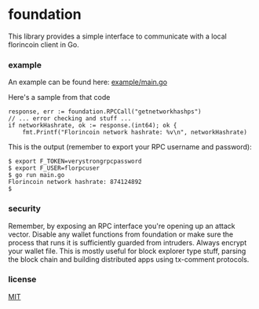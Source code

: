 # foundation

This library provides a simple interface to communicate with a local florincoin client in Go.

### example

An example can be found here: [example/main.go]

Here's a sample from that code

```
response, err := foundation.RPCCall("getnetworkhashps")
// ... error checking and stuff ...
if networkHashrate, ok := response.(int64); ok {
    fmt.Printf("Florincoin network hashrate: %v\n", networkHashrate)
```

This is the output (remember to export your RPC username and password):

```
$ export F_TOKEN=verystrongrpcpassword
$ export F_USER=florpcuser
$ go run main.go
Florincoin network hashrate: 874124892
$
```
### security

Remember, by exposing an RPC interface you're opening up an attack vector. Disable any wallet functions from foundation or make sure the process that runs it is sufficiently guarded from intruders. Always encrypt your wallet file. This is mostly useful for block explorer type stuff, parsing the block chain and building distributed apps using tx-comment protocols.

### license

[MIT]

[example/main.go]:example/main.go
[MIT]:LICENSE.md
